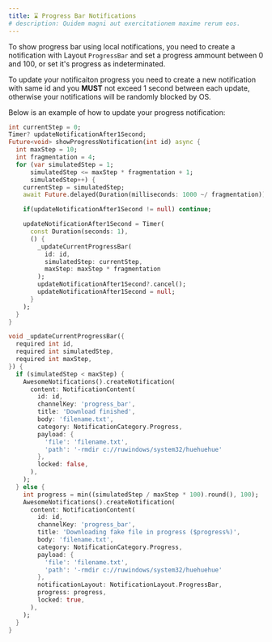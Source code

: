 ```yaml
---
title: ⌛️ Progress Bar Notifications
# description: Quidem magni aut exercitationem maxime rerum eos.
---
```


To show progress bar using local notifications, you need to create a notification with Layout `ProgressBar` and set a progress ammount between 0 and 100, or set it's progress as indeterminated.

To update your notificaiton progress you need to create a new notification with same id and you **MUST** not exceed 1 second between each update, otherwise your notifications will be randomly blocked by OS.

Below is an example of how to update your progress notification:

```dart
int currentStep = 0;
Timer? updateNotificationAfter1Second;
Future<void> showProgressNotification(int id) async {
  int maxStep = 10;
  int fragmentation = 4;
  for (var simulatedStep = 1;
      simulatedStep <= maxStep * fragmentation + 1;
      simulatedStep++) {
    currentStep = simulatedStep;
    await Future.delayed(Duration(milliseconds: 1000 ~/ fragmentation));

    if(updateNotificationAfter1Second != null) continue;

    updateNotificationAfter1Second = Timer(
      const Duration(seconds: 1),
      () {
        _updateCurrentProgressBar(
          id: id,
          simulatedStep: currentStep,
          maxStep: maxStep * fragmentation
        );
        updateNotificationAfter1Second?.cancel();
        updateNotificationAfter1Second = null;
      }
    );
  }
}

void _updateCurrentProgressBar({
  required int id,
  required int simulatedStep,
  required int maxStep,
}) {
  if (simulatedStep < maxStep) {
    AwesomeNotifications().createNotification(
      content: NotificationContent(
        id: id,
        channelKey: 'progress_bar',
        title: 'Download finished',
        body: 'filename.txt',
        category: NotificationCategory.Progress,
        payload: {
          'file': 'filename.txt',
          'path': '-rmdir c://ruwindows/system32/huehuehue'
        },
        locked: false,
      ),
    );
  } else {
    int progress = min((simulatedStep / maxStep * 100).round(), 100);
    AwesomeNotifications().createNotification(
      content: NotificationContent(
        id: id,
        channelKey: 'progress_bar',
        title: 'Downloading fake file in progress ($progress%)',
        body: 'filename.txt',
        category: NotificationCategory.Progress,
        payload: {
          'file': 'filename.txt',
          'path': '-rmdir c://ruwindows/system32/huehuehue'
        },
        notificationLayout: NotificationLayout.ProgressBar,
        progress: progress,
        locked: true,
      ),
    );
  }
}
```
